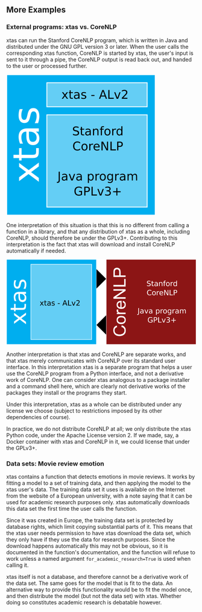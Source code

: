 ## More Examples

### External programs: xtas vs. CoreNLP

xtas can run the Stanford CoreNLP program, which is written in Java and distributed under the GNU GPL version 3 or later. When the user calls the corresponding xtas function, CoreNLP is started by xtas, the user's input is sent to it through a pipe, the CoreNLP output is read back out, and handed to the user or processed further.

![An illustration of the xtas vs. CoreNLP example. A square represents the combined work xtas. Within this square, there is a wide low rectangle at the top representing the xtas Python code, licensed under the Apache License v2. Below that is a square containing the words "Stanford CoreNLP" and "Java program GPLv3+".](xtas_corenlp_1_96.svg.png)

One interpretation of this situation is that this is no different from calling a function in a library, and that any distribution of xtas as a whole, including CoreNLP, should therefore be under the GPLv3+. Contributing to this interpretation is the fact that xtas will download and install CoreNLP automatically if needed.

![Another illustration of the xtas vs. CoreNLP example. A square on the left represents the combined work xtas. Within this square, there is a rectangle representing the xtas Python code, licensed under the Apache License v2. On the right is a separate square representing CoreNLP, with the text "Stanford CoreNLP" and "Java program GPLv3+". Between the squares are two arrows, one at the top pointing from xtas to CoreNLP, and one at the bottom pointing from CoreNLP to xtas.](xtas_corenlp_2_96.svg.png)

Another interpretation is that xtas and CoreNLP are separate works, and that xtas merely communicates with CoreNLP over its standard user interface. In this interpretation xtas is a separate program that helps a user use the CoreNLP program from a Python interface, and not a derivative work of CoreNLP. One can consider xtas analogous to a package installer and a command shell here, which are clearly not derivative works of the packages they install or the programs they start.

Under this interpretation, xtas as a whole can be distributed under any license we choose (subject to restrictions imposed by its other dependencies of course).

In practice, we do not distribute CoreNLP at all; we only distribute the xtas Python code, under the Apache License version 2. If we made, say, a Docker container with xtas and CoreNLP in it, we could license that under the GPLv3+.


### Data sets: Movie review emotion

xtas contains a function that detects emotions in movie reviews. It works by fitting a model to a set of training data, and then applying the model to the xtas user's data. The training data set it uses is available on the Internet from the website of a European university, with a note saying that it can be used for academic research purposes only. xtas automatically downloads this data set the first time the user calls the function.

Since it was created in Europe, the training data set is protected by database rights, which limit copying substantial parts of it. This means that the xtas user needs permission to have xtas download the data set, which they only have if they use the data for research purposes. Since the download happens automatically this may not be obvious, so it is documented in the function's documentation, and the function will refuse to work  unless a named argument `for_academic_research=True` is used when calling it.

xtas itself is not a database, and therefore cannot be a derivative work of the data set. The same goes for the model that is fit to the data. An alternative way to provide this functionality would be to fit the model once, and then distribute the model (but not the data set) with xtas. Whether doing so constitutes academic research is debatable however.

